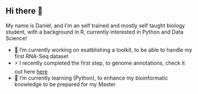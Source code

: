 ## Hi there 👋

My name is Daniel, and I'm an self trained and mostly self taught biology student, with a background in R, currently interested in Python and Data Science!

- 🔭 I’m currently working on esatblishing a toolkit, to be able to handle my first RNA-Seq dataset
- ⚡ I recently completed the first step, to genome annotations, check it out here [here](https://github.com/git-gnome/Bioinformatics_genom_pipeline)
- 🌱 I’m currently learning (Python), to enhance my bioinformatic knowledge to be prepared for my Master 

<!--
**git-gnome/git-gnome** is a ✨ _special_ ✨ repository because its `README.md` (this file) appears on your GitHub profile.

Here are some ideas to get you started:

- 🔭 I’m currently working on ...
- 🌱 I’m currently learning ...
- 👯 I’m looking to collaborate on ...
- 🤔 I’m looking for help with ...
- 💬 Ask me about ...
- 📫 How to reach me: ...
- 😄 Pronouns: ...
- ⚡ Fun fact: ...
-->
